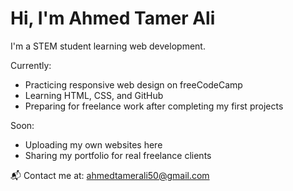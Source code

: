 # Hi, I'm Ahmed Tamer Ali

I'm a STEM student learning web development.

Currently:
- Practicing responsive web design on freeCodeCamp
- Learning HTML, CSS, and GitHub
- Preparing for freelance work after completing my first projects

Soon:
- Uploading my own websites here
- Sharing my portfolio for real freelance clients

📬 Contact me at: ahmedtamerali50@gmail.com
